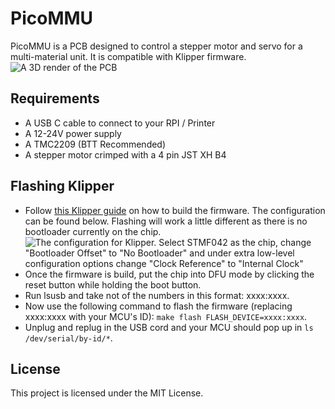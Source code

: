 # PicoMMU

PicoMMU is a PCB designed to control a stepper motor and servo for a multi-material unit. It is compatible with Klipper firmware.
![A 3D render of the PCB]()

## Requirements

- A USB C cable to connect to your RPI / Printer
- A 12-24V power supply
- A TMC2209 (BTT Recommended)
- A stepper motor crimped with a 4 pin JST XH B4

## Flashing Klipper

- Follow [this Klipper guide](https://www.klipper3d.org/Installation.html) on how to build the firmware. The configuration can be found below. Flashing will work a little different as there is no bootloader currently on the chip.
  ![The configuration for Klipper. Select STMF042 as the chip, change "Bootloader Offset" to "No Bootloader" and under extra low-level configuration options change "Clock Reference" to "Internal Clock"]()
- Once the firmware is build, put the chip into DFU mode by clicking the reset button while holding the boot button.
- Run lsusb and take not of the numbers in this format: xxxx:xxxx.
- Now use the following command to flash the firmware (replacing xxxx:xxxx with your MCU's ID): `make flash FLASH_DEVICE=xxxx:xxxx`.
- Unplug and replug in the USB cord and your MCU should pop up in `ls /dev/serial/by-id/*`.

## License

This project is licensed under the MIT License.
